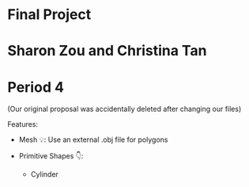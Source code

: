 # Final Project
# Sharon Zou and Christina Tan
# Period 4
(Our original proposal was accidentally deleted after changing our files)

Features:

- Mesh 💡: Use an external .obj file for polygons

- Primitive Shapes 👇:
    - Cylinder 
